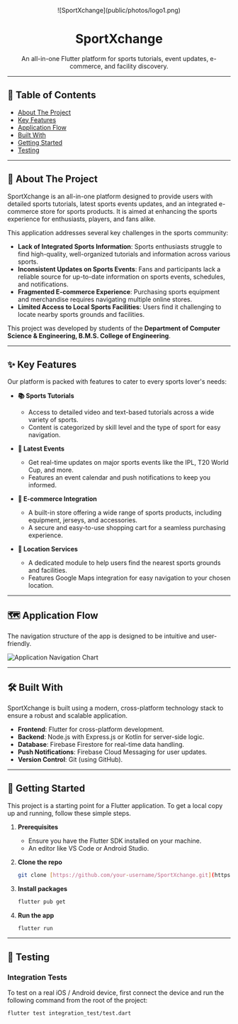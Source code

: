 <p align="center">
  ![SportXchange](public/photos/logo1.png)

</p>

<h1 align="center">SportXchange</h1>

<p align="center">
  An all-in-one Flutter platform for sports tutorials, event updates, e-commerce, and facility discovery.
</p>

---

## 📖 Table of Contents

-   [About The Project](#about-the-project)
-   [Key Features](#key-features)
-   [Application Flow](#application-flow)
-   [Built With](#built-with)
-   [Getting Started](#getting-started)
-   [Testing](#testing)

---

## 🎯 About The Project

SportXchange is an all-in-one platform designed to provide users with detailed sports tutorials, latest sports events updates, and an integrated e-commerce store for sports products. It is aimed at enhancing the sports experience for enthusiasts, players, and fans alike.

This application addresses several key challenges in the sports community:
* **Lack of Integrated Sports Information**: Sports enthusiasts struggle to find high-quality, well-organized tutorials and information across various sports.
* **Inconsistent Updates on Sports Events**: Fans and participants lack a reliable source for up-to-date information on sports events, schedules, and notifications.
* **Fragmented E-commerce Experience**: Purchasing sports equipment and merchandise requires navigating multiple online stores.
* **Limited Access to Local Sports Facilities**: Users find it challenging to locate nearby sports grounds and facilities.

This project was developed by students of the **Department of Computer Science & Engineering, B.M.S. College of Engineering**.

---

## ✨ Key Features

Our platform is packed with features to cater to every sports lover's needs:

* **📚 Sports Tutorials**
    * Access to detailed video and text-based tutorials across a wide variety of sports.
    * Content is categorized by skill level and the type of sport for easy navigation.

* **📅 Latest Events**
    * Get real-time updates on major sports events like the IPL, T20 World Cup, and more.
    * Features an event calendar and push notifications to keep you informed.

* **🛒 E-commerce Integration**
    * A built-in store offering a wide range of sports products, including equipment, jerseys, and accessories.
    * A secure and easy-to-use shopping cart for a seamless purchasing experience.

* **📍 Location Services**
    * A dedicated module to help users find the nearest sports grounds and facilities.
    * Features Google Maps integration for easy navigation to your chosen location.

---

## 🗺️ Application Flow

The navigation structure of the app is designed to be intuitive and user-friendly.

![Application Navigation Chart](https://i.imgur.com/g88Gk9c.png)

---

## 🛠️ Built With

SportXchange is built using a modern, cross-platform technology stack to ensure a robust and scalable application.

* **Frontend**: Flutter for cross-platform development.
* **Backend**: Node.js with Express.js or Kotlin for server-side logic.
* **Database**: Firebase Firestore for real-time data handling.
* **Push Notifications**: Firebase Cloud Messaging for user updates.
* **Version Control**: Git (using GitHub).

---

## 🚀 Getting Started

This project is a starting point for a Flutter application. To get a local copy up and running, follow these simple steps.

1.  **Prerequisites**
    * Ensure you have the Flutter SDK installed on your machine.
    * An editor like VS Code or Android Studio.

2.  **Clone the repo**
    ```sh
    git clone [https://github.com/your-username/SportXchange.git](https://github.com/your-username/SportXchange.git)
    ```
3.  **Install packages**
    ```sh
    flutter pub get
    ```
4.  **Run the app**
    ```sh
    flutter run
    ```

---

## 🧪 Testing

### Integration Tests

To test on a real iOS / Android device, first connect the device and run the following command from the root of the project:

```bash
flutter test integration_test/test.dart
